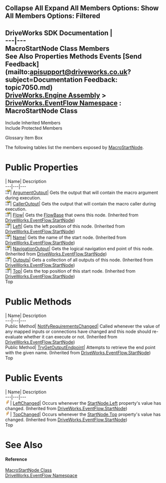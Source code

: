 Collapse All Expand All Members Options: Show All  Members Options: Filtered   
---  
DriveWorks SDK Documentation  |   
---|---  
MacroStartNode Class Members   
See Also Properties Methods Events [Send Feedback](mailto:apisupport@driveworks.co.uk?subject=Documentation Feedback: topic7050.md)  
[DriveWorks.Engine Assembly](topic2156.md) > [DriveWorks.EventFlow Namespace](topic6871.md) : MacroStartNode Class  
---  
  
Include Inherited Members    
Include Protected Members  


Glossary Item Box

The following tables list the members exposed by [MacroStartNode](topic7050.md).

# Public Properties

| Name| Description  
---|---|---  
![Public Property](dotnetimages/publicProperty.gif)| [ArgumentOutput](topic7056.md)| Gets the output that will contain the macro argument during execution.   
![Public Property](dotnetimages/publicProperty.gif)| [CallerOutput](topic7057.md)| Gets the output that will contain the macro caller during execution.   
![Public Property](dotnetimages/publicProperty.gif)| [Flow](topic7128.md)| Gets the [FlowBase](topic6999.md) that owns this node. (Inherited from [DriveWorks.EventFlow.StartNode](topic7120.md))  
![Public Property](dotnetimages/publicProperty.gif)| [Left](topic7129.md)| Gets the left position of this node. (Inherited from [DriveWorks.EventFlow.StartNode](topic7120.md))  
![Public Property](dotnetimages/publicProperty.gif)| [Name](topic7130.md)| Gets the name of the start node. (Inherited from [DriveWorks.EventFlow.StartNode](topic7120.md))  
![Public Property](dotnetimages/publicProperty.gif)| [NavigationOutput](topic7131.md)| Gets the logical navigation end point of this node. (Inherited from [DriveWorks.EventFlow.StartNode](topic7120.md))  
![Public Property](dotnetimages/publicProperty.gif)| [Outputs](topic7132.md)| Gets a collection of all outputs of this node. (Inherited from [DriveWorks.EventFlow.StartNode](topic7120.md))  
![Public Property](dotnetimages/publicProperty.gif)| [Top](topic7133.md)| Gets the top position of this start node. (Inherited from [DriveWorks.EventFlow.StartNode](topic7120.md))  
Top

# Public Methods

| Name| Description  
---|---|---  
Public Method| [NotifyRequirementsChanged](topic7126.md)| Called whenever the value of any mapped inputs or connections have changed and this node should re-evaluate whether it can execute or not. (Inherited from [DriveWorks.EventFlow.StartNode](topic7120.md))  
Public Method| [TryGetOutputEndpoint](topic7127.md)| Attempts to retrieve the end point with the given name. (Inherited from [DriveWorks.EventFlow.StartNode](topic7120.md))  
Top

# Public Events

| Name| Description  
---|---|---  
![Public Event](dotnetimages/publicEvent.gif)| [LeftChanged](topic7134.md)| Occurs whenever the [StartNode.Left](topic7129.md) property's value has changed. (Inherited from [DriveWorks.EventFlow.StartNode](topic7120.md))  
![Public Event](dotnetimages/publicEvent.gif)| [TopChanged](topic7135.md)| Occurs whenever the [StartNode.Top](topic7133.md) property's value has changed. (Inherited from [DriveWorks.EventFlow.StartNode](topic7120.md))  
Top

# See Also

#### Reference

[MacroStartNode Class](topic7050.md)   
[DriveWorks.EventFlow Namespace](topic6871.md)


